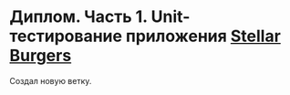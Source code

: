 # Диплом. Часть 1. Unit-тестирование приложения [Stellar Burgers](https://stellarburgers.nomoreparties.site)

Создал новую ветку.